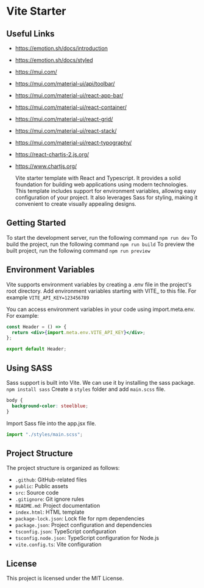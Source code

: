# Vite Starter

## Useful Links

- https://emotion.sh/docs/introduction
- https://emotion.sh/docs/styled
- https://mui.com/
- https://mui.com/material-ui/api/toolbar/
- https://mui.com/material-ui/react-app-bar/
- https://mui.com/material-ui/react-container/
- https://mui.com/material-ui/react-grid/
- https://mui.com/material-ui/react-stack/
- https://mui.com/material-ui/react-typography/
- https://react-chartjs-2.js.org/
- https://www.chartjs.org/

  Vite starter template with React and Typescript. It provides a solid foundation for building web applications using modern technologies. This template includes support for environment variables, allowing easy configuration of your project. It also leverages Sass for styling, making it convenient to create visually appealing designs.

## Getting Started

To start the development server, run the following command `npm run dev`
To build the project, run the following command `npm run build`
To preview the built project, run the following command `npm run preview`

## Environment Variables

Vite supports environment variables by creating a .env file in the project's root directory. Add environment variables starting with VITE\_ to this file. For example `VITE_API_KEY=123456789`

You can access environment variables in your code using import.meta.env. For example:

```jsx
const Header = () => {
  return <div>{import.meta.env.VITE_API_KEY}</div>;
};

export default Header;
```

## Using SASS

Sass support is built into Vite. We can use it by installing the sass package. `npm install sass`
Create a `styles` folder and add `main.scss` file.

```css
body {
  background-color: steelblue;
}
```

Import Sass file into the app.jsx file.

```jsx
import "./styles/main.scss";
```

## Project Structure

The project structure is organized as follows:

- `.github`: GitHub-related files
- `public`: Public assets
- `src`: Source code
- `.gitignore`: Git ignore rules
- `README.md`: Project documentation
- `index.html`: HTML template
- `package-lock.json`: Lock file for npm dependencies
- `package.json`: Project configuration and dependencies
- `tsconfig.json`: TypeScript configuration
- `tsconfig.node.json`: TypeScript configuration for Node.js
- `vite.config.ts`: Vite configuration

## License

This project is licensed under the MIT License.
